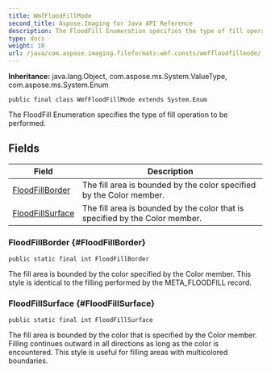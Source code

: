 ```yaml
---
title: WmfFloodFillMode
second_title: Aspose.Imaging for Java API Reference
description: The FloodFill Enumeration specifies the type of fill operation to be performed.
type: docs
weight: 18
url: /java/com.aspose.imaging.fileformats.wmf.consts/wmffloodfillmode/
---
```

**Inheritance:**
java.lang.Object, com.aspose.ms.System.ValueType, com.aspose.ms.System.Enum
```
public final class WmfFloodFillMode extends System.Enum
```

The FloodFill Enumeration specifies the type of fill operation to be performed.
## Fields

| Field | Description |
| --- | --- |
| [FloodFillBorder](#FloodFillBorder) | The fill area is bounded by the color specified by the Color member. |
| [FloodFillSurface](#FloodFillSurface) | The fill area is bounded by the color that is specified by the Color member. |
### FloodFillBorder {#FloodFillBorder}
```
public static final int FloodFillBorder
```


The fill area is bounded by the color specified by the Color member. This style is identical to the filling performed by the META\_FLOODFILL record.

### FloodFillSurface {#FloodFillSurface}
```
public static final int FloodFillSurface
```


The fill area is bounded by the color that is specified by the Color member. Filling continues outward in all directions as long as the color is encountered. This style is useful for filling areas with multicolored boundaries.

